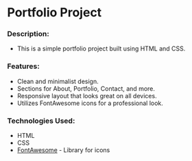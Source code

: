 # Portfolio Project

### Description:

- This is a simple portfolio project built using HTML and CSS.

### Features:
- Clean and minimalist design.
- Sections for About, Portfolio, Contact, and more.
- Responsive layout that looks great on all devices.
- Utilizes FontAwesome icons for a professional look.

### Technologies Used:

- HTML
- CSS
- [FontAwesome](https://fontawesome.com/) - Library for icons

